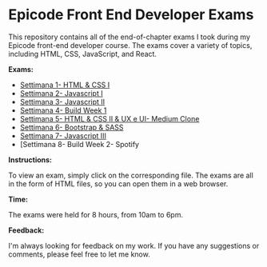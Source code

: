 # Epicode Front End Developer Exams

This repository contains all of the end-of-chapter exams I took during my Epicode front-end developer course. The exams cover a variety of topics, including HTML, CSS, JavaScript, and React.

**Exams:**

* [Settimana 1- HTML & CSS I](./Settimana%201-%20HTML%20%26%20CSS%20I)
* [Settimana 2- Javascript I](./Settimana%202-%20Javascript%20I)
* [Settimana 3- Javascript II](./Settimana%203-%20Javascript%20II)
* [Settimana 4- Build Week 1](./Settimana%204-%20Build%20Week%201)
* [Settimana 5- HTML & CSS II & UX e UI- Medium Clone](./Settimana%205-%20HTML%20%26%20CSS%20II%20%26%20UX%20e%20UI-%20Medium%20Clone)
* [Settimana 6- Bootstrap & SASS](./Settimana%206-%20Bootstrap%20%26%20SASS)
* [Settimana 7- Javascript III](./Settimana%207-%20Javascript%20III)
* [Settimana 8- Build Week 2- Spotify

**Instructions:**

To view an exam, simply click on the corresponding file. The exams are all in the form of HTML files, so you can open them in a web browser.

**Time:**

The exams  were held for 8 hours, from 10am to 6pm.

**Feedback:**

I'm always looking for feedback on my work. If you have any suggestions or comments, please feel free to let me know.
